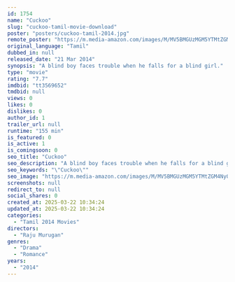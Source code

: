 ```yaml
---
id: 1754
name: "Cuckoo"
slug: "cuckoo-tamil-movie-download"
poster: "posters/cuckoo-tamil-2014.jpg"
remote_poster: "https://m.media-amazon.com/images/M/MV5BMGUzMGM5YTMtZGM4Ny00NTZlLThiMWYtMDgyYWYxMDg4Y2JjXkEyXkFqcGc@._V1_SX300.jpg"
original_language: "Tamil"
dubbed_in: null
released_date: "21 Mar 2014"
synopsis: "A blind boy faces trouble when he falls for a blind girl."
type: "movie"
rating: "7.7"
imdbid: "tt3569652"
tmdbid: null
views: 0
likes: 0
dislikes: 0
author_id: 1
trailer_url: null
runtime: "155 min"
is_featured: 0
is_active: 1
is_comingsoon: 0
seo_title: "Cuckoo"
seo_description: "A blind boy faces trouble when he falls for a blind girl."
seo_keywords: "\"Cuckoo\""
seo_image: "https://m.media-amazon.com/images/M/MV5BMGUzMGM5YTMtZGM4Ny00NTZlLThiMWYtMDgyYWYxMDg4Y2JjXkEyXkFqcGc@._V1_SX300.jpg"
screenshots: null
redirect_to: null
social_shares: 0
created_at: 2025-03-22 10:34:24
updated_at: 2025-03-22 10:34:24
categories:
  - "Tamil 2014 Movies"
directors:
  - "Raju Murugan"
genres:
  - "Drama"
  - "Romance"
years:
  - "2014"
---
```

